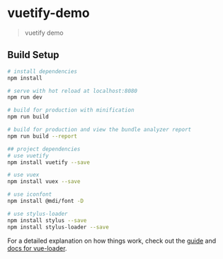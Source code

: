 # vuetify-demo

> vuetify demo

## Build Setup

``` bash
# install dependencies
npm install

# serve with hot reload at localhost:8080
npm run dev

# build for production with minification
npm run build

# build for production and view the bundle analyzer report
npm run build --report

## project dependencies
# use vuetify
npm install vuetify --save

# use vuex
npm install vuex --save

# use iconfont
npm install @mdi/font -D

# use stylus-loader
npm install stylus --save
npm install stylus-loader --save

```
For a detailed explanation on how things work, check out the [guide](http://vuejs-templates.github.io/webpack/) and [docs for vue-loader](http://vuejs.github.io/vue-loader).
